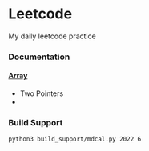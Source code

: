 # Leetcode
My daily leetcode practice

### Documentation
#### [Array](doc/array.md)
* Two Pointers
* 

### Build Support
```bash
python3 build_support/mdcal.py 2022 6
```